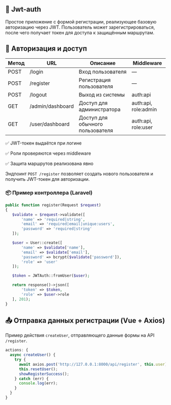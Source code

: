 ## 🔐 Jwt-auth

Простое приложение с формой регистрации, реализующее базовую авторизацию через JWT. Пользователь может зарегистрироваться, после чего получает токен для доступа к защищённым маршрутам.

## 🔐 Авторизация и доступ

| Метод | URL               | Описание                      | Middleware         |
|-------|-------------------|-------------------------------|--------------------|
| POST  | /login            | Вход пользователя             | —                  |
| POST  | /register         | Регистрация пользователя      | —                  |
| POST  | /logout           | Выход из системы              | auth:api           |
| GET   | /admin/dashboard  | Доступ для администратора     | auth:api, role:admin |
| GET   | /user/dashboard   | Доступ для обычного пользователя | auth:api, role:user |

✅ JWT-токен выдаётся при логине

✅ Роли проверяются через middleware

✅ Защита маршрутов реализована явно

Эндпоинт `POST /register` позволяет создать нового пользователя и получить JWT-токен для авторизации.

### 📦 Пример контроллера (Laravel)

```php
public function register(Request $request)
{
   $validate = $request->validate([
       'name' => 'required|string',
       'email' => 'required|email|unique:users',
       'password' => 'required|string'
   ]);

   $user = User::create([
       'name' => $validate['name'],
       'email' => $validate['email'],
       'password' => bcrypt($validate['password']),
       'role' => 'user'
   ]);

   $token = JWTAuth::fromUser($user);

   return response()->json([
       'token' => $token,
       'role' => $user->role
   ], 201);
}
```
## 📤 Отправка данных регистрации (Vue + Axios)

Пример действия `createUser`, отправляющего данные формы на API `/register`.

```js
actions: {
  async createUser() {
    try {
      await axios.post('http://127.0.0.1:8000/api/register', this.user);
      this.resetUser();
      showRegisterSuccess();
    } catch (err) {
      console.log(err);
    }
  }
}
```
